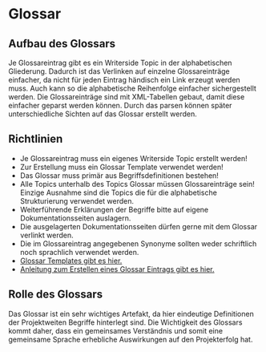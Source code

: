 # Glossar

## Aufbau des Glossars

Je Glossareintrag gibt es ein Writerside Topic in der alphabetischen Gliederung.
Dadurch ist das Verlinken auf einzelne Glossareinträge einfacher,
da nicht für jeden Eintrag händisch ein Link erzeugt werden muss.
Auch kann so die alphabetische Reihenfolge einfacher sichergestellt werden.
Die Glossareinträge sind mit XML-Tabellen gebaut, damit
diese einfacher geparst werden können. Durch das parsen können später
unterschiedliche Sichten auf das Glossar erstellt werden.

## Richtlinien

- Je Glossareintrag muss ein eigenes Writerside Topic erstellt werden!
- Zur Erstellung muss ein Glossar Template verwendet werden!
- Das Glossar muss primär aus Begriffsdefinitionen bestehen!
- Alle Topics unterhalb des Topics Glossar
  müssen Glossareinträge sein! Einzige Ausnahme sind die Topics 
  die für die alphabetische Strukturierung verwendet werden.
- Weiterführende Erklärungen der Begriffe bitte auf eigene Dokumentationsseiten auslagern.
- Die ausgelagerten Dokumentationsseiten dürfen gerne mit dem Glossar verlinkt werden.
- Die im Glossareintrag angegebenen Synonyme sollten weder schriftlich noch sprachlich verwendet werden.
- [Glossar Templates gibt es hier.](Glossar-Templates.md)
- [Anleitung zum Erstellen eines Glossar Eintrags gibt es hier.](Writerside-howto-and-best-practice-BD.md#glossar-eintrag-anlegen)

## Rolle des Glossars

Das Glossar ist ein sehr wichtiges Artefakt, da hier eindeutige Definitionen
der Projektweiten Begriffe hinterlegt sind. Die Wichtigkeit des Glossars kommt daher,
dass ein gemeinsames Verständnis und somit eine gemeinsame Sprache erhebliche
Auswirkungen auf den Projekterfolg hat.